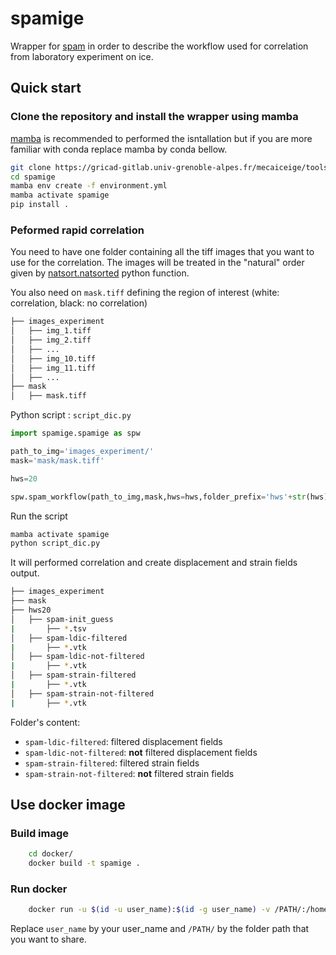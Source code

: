 # spamige

Wrapper for [spam](https://www.spam-project.dev/docs/installation/users.html) in order to describe the workflow used for correlation from laboratory experiment on ice.

## Quick start

### Clone the repository and install the wrapper using mamba

[mamba](https://mamba.readthedocs.io/en/latest/user_guide/mamba.html#mamba) is recommended to performed the isntallation but if you are more familiar with conda replace mamba by conda bellow.

```bash
git clone https://gricad-gitlab.univ-grenoble-alpes.fr/mecaiceige/tools/lib_python/spamige
cd spamige
mamba env create -f environment.yml
mamba activate spamige
pip install .
```

### Peformed rapid correlation

You need to have one folder containing all the tiff images that you want to use for the correlation. The images will be treated in the "natural" order given by [natsort.natsorted](https://natsort.readthedocs.io/en/5.4.0/natsorted.html) python function.

You also need on `mask.tiff` defining the region of interest (white: correlation, black: no correlation)

```bash
├── images_experiment
│   ├── img_1.tiff
│   ├── img_2.tiff
│   ├── ...
│   ├── img_10.tiff
│   ├── img_11.tiff
│   ├── ...
├── mask
│   ├── mask.tiff
```

Python script : `script_dic.py`

```python
import spamige.spamige as spw

path_to_img='images_experiment/'
mask='mask/mask.tiff'

hws=20

spw.spam_workflow(path_to_img,mask,hws=hws,folder_prefix='hws'+str(hws))
```

Run the script

```bash
mamba activate spamige
python script_dic.py
```

It will performed correlation and create displacement and strain fields output.

```bash
├── images_experiment
├── mask
├── hws20
│   ├── spam-init_guess
|       ├── *.tsv
│   ├── spam-ldic-filtered
|       ├── *.vtk
│   ├── spam-ldic-not-filtered
|       ├── *.vtk
│   ├── spam-strain-filtered
|       ├── *.vtk
│   ├── spam-strain-not-filtered
|       ├── *.vtk
```
Folder's content:
- `spam-ldic-filtered`: filtered displacement fields
- `spam-ldic-not-filtered`: **not** filtered displacement fields
- `spam-strain-filtered`: filtered strain fields
- `spam-strain-not-filtered`: **not** filtered strain fields

## Use docker image

### Build image

```bash
    cd docker/
    docker build -t spamige .
```

### Run docker

```bash
    docker run -u $(id -u user_name):$(id -g user_name) -v /PATH/:/home/spamige_user/ -it spamige
```

Replace `user_name` by your user_name and `/PATH/` by the folder path that you want to share.